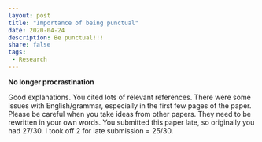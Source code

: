 ```yaml
---
layout: post
title: "Importance of being punctual"
date: 2020-04-24
description: Be punctual!!!
share: false
tags:
 - Research
---
```


**No longer procrastination**

Good explanations. You cited lots of relevant references. There were some issues with English/grammar, especially in the first few pages of the paper. Please be careful when you take ideas from other papers. They need to be rewritten in your own words. You submitted this paper late, so originally you had 27/30. I took off 2 for late submission = 25/30.